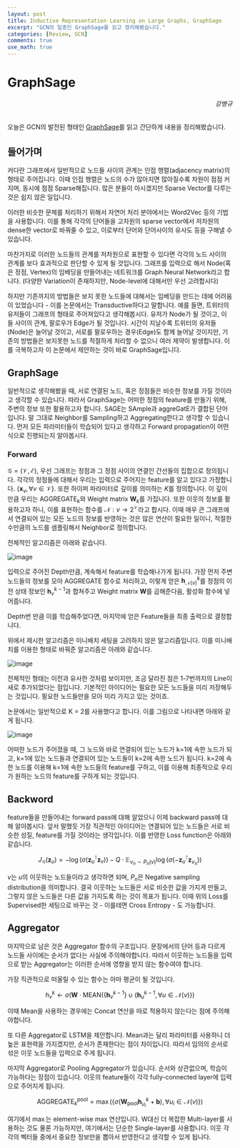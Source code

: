 ```yaml
---
layout: post
title: Inductive Representation Learning on Large Graphs, GraphSage
excerpt: "GCN의 일종인 GraphSage를 읽고 정리해봤습니다."
categories: [Review, GCN]
comments: true
use_math: true
---
```


# GraphSage
<h6 align="right">강병규</h6>

오늘은 GCN의 발전된 형태인 [GraphSage](https://cs.stanford.edu/people/jure/pubs/graphsage-nips17.pdf)를 읽고 간단하게 내용을 정리해봤습니다.

## 들어가며

커다란 그래프에서 일반적으로 노드들 사이의 관계는 인접 행렬(adjacency matrix)의 형태로 주어집니다. 이때 인접 행렬은 노드의 수가 많아지면 많아질수록 차원이 점점 커지며, 동시에 점점 Sparse해집니다. 많은 분들이 아시겠지만 Sparse Vector를 다루는 것은 쉽지 않은 일입니다.

이러한 비슷한 문제를 처리하기 위해서 자연어 처리 분야에서는 Word2Vec 등의 기법을 사용합니다. 이를 통해 각각의 단어들을 고차원의 sparse vector에서 저차원의 dense한 vector로 바꿔줄 수 있고, 이로부터 단어와 단어사이의 유사도 등을 구해낼 수 있습니다.

마찬가지로 이러한 노드들의 관계를 저차원으로 표현할 수 있다면 각각의 노드 사이의 관계를 보다 효과적으로 판단할 수 있게 될 것입니다. 그래프를 입력으로 해서 Node(혹은 정점, Vertex)의 임베딩을 만들어내는 네트워크를 Graph Neural Network라고 합니다. (다양한 Variation이 존재하지만, Node-level에 대해서만 우선 고려합시다)

하지만 기존까지의 방법들은 보지 못한 노드들에 대해서는 임베딩을 만드는 데에 어려움이 있었습니다 - 이를 논문에서는 Transductive하다고 말합니다. 예를 들면, 트위터의 유저들이 그래프의 형태로 주어져있다고 생각해봅시다. 유저가 Node가 될 것이고, 이들 사이의 관계, 팔로우가 Edge가 될 것입니다. 시간이 지날수록 트위터의 유저들(Node)은 늘어날 것이고, 서로를 팔로우하는 경우(Edge)도 함께 늘어날 것이지만, 기존의 방법들은 보지못한 노드를 적절하게 처리할 수 없으니 여러 제약이 발생합니다. 이를 극복하고자 이 논문에서 제안하는 것이 바로 GraphSage입니다.

## GraphSage

일반적으로 생각해봤을 때, 서로 연결된 노드, 혹은 정점들은 비슷한 정보를 가질 것이라고 생각할 수 있습니다. 따라서 GraphSage는 어떠한 정점의 feature를 만들기 위해, 주변의 정보 또한 활용하고자 합니다. SAGE는 SAmple과 aggreGatE가 결합된 단어입니다. 말 그대로 Neighbor를 Sampling하고 Aggregating한다고 생각할 수 있습니다. 먼저 모든 파라미터들이 학습되어 있다고 생각하고 Forward propagation이 어떤 식으로 진행되는지 알아봅시다.

### Forward

$\mathcal{G} = \mathcal{(V, E)}$, 우선 그래프는 정점과 그 정점 사이의 연결인 간선들의 집합으로 정의됩니다. 각각의 정점들에 대해서 우리는 입력으로 주어지는 feature를 알고 있다고 가정합니다. $\{\mathbf{x}_v, \forall v \in \mathcal{V}\}$. 또한 하이퍼 파라미터로 깊이를 의미하는 $K$를 정의합니다. 이 깊이만큼 우리는 $\text{AGGREGATE}_k$와 Weight matrix $\mathbf{W}_k$를 가집니다. 또한 이웃의 정보를 활용하고자 하니, 이를 표현하는 함수를 $\mathcal{N} : v \to 2^\mathcal{V}$라고 합시다. 이때 매우 큰 그래프에서 연결되어 있는 모든 노드의 정보를 반영하는 것은 많은 연산이 필요한 일이니, 적절한 수만큼의 노드를 샘플링해서 Neighbor로 정의합니다. 

전체적인 알고리즘은 아래와 같습니다.

![image](https://user-images.githubusercontent.com/25279765/76822513-a7cd1b80-6854-11ea-9336-ea3133cd60f1.png)

입력으로 주어진 Depth만큼, 계속해서 feature를 학습해나가게 됩니다. 가장 먼저 주변 노드들의 정보를 모아 AGGREGATE 함수로 처리하고, 이렇게 얻은 $\mathbf{h}^k_{\mathcal{N}(v)}$를 정점의 이전 상태 정보인 $\mathbf{h}_v^{k-1}$과 합쳐주고 Weight matrix $\mathbf{W}$를 곱해준다음, 활성화 함수에 넣어줍니다.

Depth번 만큼 이를 학습해주었다면, 마지막에 얻은 Feature들을 최종 출력으로 결정합니다.

위에서 제시한 알고리즘은 미니배치 세팅을 고려하지 않은 알고리즘입니다. 이를 미니배치를 이용한 형태로 바꿔준 알고리즘은 아래와 같습니다.

![image](https://user-images.githubusercontent.com/25279765/76823398-77d34780-6857-11ea-88ab-e2cfa187b226.png)

전체적인 형태는 이전과 유사한 것처럼 보이지만, 조금 달라진 점은 1-7번까지의 Line이 새로 추가되었다는 점입니다. 기본적인 아이디어는 필요한 모든 노드들을 미리 저장해두는 것입니다. 필요한 노드들만을 모아 미리 가지고 있는 것이죠.

논문에서는 일반적으로 K = 2를 사용했다고 합니다. 이를 그림으로 나타내면 아래와 같게 됩니다.

![image](https://user-images.githubusercontent.com/25279765/76823847-bc131780-6858-11ea-956f-0daf94342329.png)

어떠한 노드가 주어졌을 때, 그 노드와 바로 연결되어 있는 노드가 k=1에 속한 노드가 되고, k=1에 있는 노드들과 연결되어 있는 노드들이 k=2에 속한 노드가 됩니다. k=2에 속한 노드를 이용해 k=1에 속한 노드들의 feature를 구하고, 이를 이용해 최종적으로 우리가 원하는 노드의 feature를 구하게 되는 것입니다.

## Backword

feature들을 만들어내는 forward pass에 대해 알았으니 이제 backward pass에 대해 알아봅시다. 앞서 말했듯 가장 직관적인 아이디어는 연결되어 있는 노드들은 서로 비슷한 성질, feature를 가질 것이라는 생각입니다. 이를 반영한 Loss function은 아래와 같습니다.

$$J_\mathcal{G}(\mathbf{z}_u) = - \log(\sigma(\mathbf{z}_u^\intercal \mathbf{z}_v)) - Q \cdot \mathbb{E}_{v_n \sim P_n(v)}\log(\sigma(-\mathbf{z}_u^\intercal \mathbf{z}_{v_n}))$$

$v$는 $u$의 이웃하는 노드들이라고 생각하면 되며, $P_n$은 Negative sampling distribution을 의미합니다. 결국 이웃하는 노드들은 서로 비슷한 값을 가지게 만들고, 그렇지 않은 노드들은 다른 값을 가지도록 하는 것이 목표가 됩니다. 이때 위의 Loss를 Supervised한 세팅으로 바꾸는 것 - 이를테면 Cross Entropy - 도 가능합니다.

## Aggregator

마지막으로 남은 것은 Aggregator 함수의 구조입니다. 문장에서의 단어 등과 다르게 노드들 사이에는 순서가 없다는 사실에 주의해야합니다. 따라서 이웃하는 노드들을 입력으로 받는 Aggregator는 이러한 순서에 영향을 받지 않는 함수여야 합니다. 

가장 직관적으로 떠올릴 수 있는 함수는 아마 평균이 될 것입니다. 

$$h_v^k \gets \sigma(\mathbf{W} \cdot \text{MEAN}(\{\mathbf{h}_v^{k-1}\}  \cup \{\mathbf{h}^{k-1}_u, \forall u \in \mathcal{N}(v) \})$$

이때 Mean을 사용하는 경우에는 Concat 연산을 따로 적용하지 않는다는 점에 주의해야합니다. 

또 다른 Aggregator로 LSTM을 제안합니다. Mean과는 달리 파라미터를 사용하니 더 높은 표현력을 가지겠지만, 순서가 존재한다는 점이 차이입니다. 따라서 임의의 순서로 섞은 이웃 노드들을 입력으로 주게 됩니다.

마지막 Aggregator로 Pooling Aggregator가 있습니다. 순서와 상관없으며, 학습이 가능하다는 장점이 있습니다. 이웃의 feature들이 각각 fully-connected layer에 입력으로 주어지게 됩니다.

$$\text{AGGREGATE}_k^\text{pool} = \max( \{ \sigma(\mathbf{W}_\text{pool}\mathbf{h}^k_{u_i} + \mathbf{b}), \forall u_i \in \mathcal{N}(v) \})$$

여기에서 $\max$는 element-wise max 연산입니다. W대신 더 복잡한 Multi-layer를 사용하는 것도 물론 가능하지만, 여기에서는 단순한 Single-layer를 사용합니다. 이웃 각각의 벡터들 중에서 중요한 정보만을 뽑아서 반영한다고 생각할 수 있게 됩니다. 

